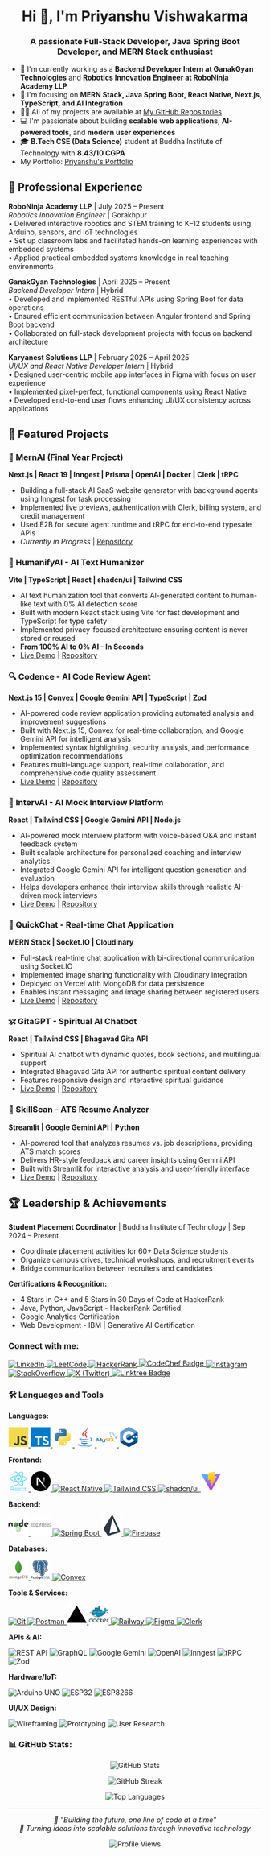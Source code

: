 <h1 align="center">Hi 👋, I'm Priyanshu Vishwakarma</h1>
<h3 align="center">A passionate Full-Stack Developer, Java Spring Boot Developer, and MERN Stack enthusiast</h3>

- 🔭 I'm currently working as a **Backend Developer Intern at GanakGyan Technologies** and **Robotics Innovation Engineer at RoboNinja Academy LLP**
- 🌱 I'm focusing on **MERN Stack, Java Spring Boot, React Native, Next.js, TypeScript, and AI Integration**
- 👨‍💻 All of my projects are available at [My GitHub Repositories](https://github.com/priyyannshhu?tab=repositories)
- 💻 I'm passionate about building **scalable web applications**, **AI-powered tools**, and **modern user experiences**
- 🎓 **B.Tech CSE (Data Science)** student at Buddha Institute of Technology with **8.43/10 CGPA**
- My Portfolio: [Priyanshu's Portfolio](https://priyanshu-v.vercel.app/)

## 💼 Professional Experience

**RoboNinja Academy LLP** | July 2025 – Present  
*Robotics Innovation Engineer* | Gorakhpur  
• Delivered interactive robotics and STEM training to K–12 students using Arduino, sensors, and IoT technologies  
• Set up classroom labs and facilitated hands-on learning experiences with embedded systems  
• Applied practical embedded systems knowledge in real teaching environments

**GanakGyan Technologies** | April 2025 – Present  
*Backend Developer Intern* | Hybrid  
• Developed and implemented RESTful APIs using Spring Boot for data operations  
• Ensured efficient communication between Angular frontend and Spring Boot backend  
• Collaborated on full-stack development projects with focus on backend architecture

**Karyanest Solutions LLP** | February 2025 – April 2025  
*UI/UX and React Native Developer Intern* | Hybrid  
• Designed user-centric mobile app interfaces in Figma with focus on user experience  
• Implemented pixel-perfect, functional components using React Native  
• Developed end-to-end user flows enhancing UI/UX consistency across applications

## 🚀 Featured Projects

### 🤖 MernAI (Final Year Project)
**Next.js | React 19 | Inngest | Prisma | OpenAI | Docker | Clerk | tRPC**
- Building a full-stack AI SaaS website generator with background agents using Inngest for task processing
- Implemented live previews, authentication with Clerk, billing system, and credit management
- Used E2B for secure agent runtime and tRPC for end-to-end typesafe APIs
- *Currently in Progress* | [Repository](https://github.com/priyyannshhu/MERN-AI-AI-SaaS-website-builder)

### 🤖 HumanifyAI - AI Text Humanizer
**Vite | TypeScript | React | shadcn/ui | Tailwind CSS**
- AI text humanization tool that converts AI-generated content to human-like text with 0% AI detection score
- Built with modern React stack using Vite for fast development and TypeScript for type safety
- Implemented privacy-focused architecture ensuring content is never stored or reused
- **From 100% AI to 0% AI - In Seconds**
- [Live Demo](https://humanifyaii.vercel.app/) | [Repository](https://github.com/priyyannshhu/HumanifyAI)

### 🔍 Codence - AI Code Review Agent
**Next.js 15 | Convex | Google Gemini API | TypeScript | Zod**
- AI-powered code review application providing automated analysis and improvement suggestions
- Built with Next.js 15, Convex for real-time collaboration, and Google Gemini API for intelligent analysis
- Implemented syntax highlighting, security analysis, and performance optimization recommendations
- Features multi-language support, real-time collaboration, and comprehensive code quality assessment
- [Live Demo](https://codence-ai.vercel.app/) | [Repository](https://github.com/priyyannshhu/Codence-Code-Review-AI-Agent)

### 🎯 IntervAI - AI Mock Interview Platform
**React | Tailwind CSS | Google Gemini API | Node.js**
- AI-powered mock interview platform with voice-based Q&A and instant feedback system
- Built scalable architecture for personalized coaching and interview analytics
- Integrated Google Gemini API for intelligent question generation and evaluation
- Helps developers enhance their interview skills through realistic AI-driven mock interviews
- [Live Demo](https://intervai-beige.vercel.app/) | [Repository](https://github.com/priyyannshhu/Interv-AI)

### 💬 QuickChat - Real-time Chat Application
**MERN Stack | Socket.IO | Cloudinary**
- Full-stack real-time chat application with bi-directional communication using Socket.IO
- Implemented image sharing functionality with Cloudinary integration
- Deployed on Vercel with MongoDB for data persistence
- Enables instant messaging and image sharing between registered users
- [Live Demo](https://chatquickk.vercel.app/) | [Repository](https://github.com/priyyannshhu/chat-app)

### 🕉️ GitaGPT - Spiritual AI Chatbot
**React | Tailwind CSS | Bhagavad Gita API**
- Spiritual AI chatbot with dynamic quotes, book sections, and multilingual support
- Integrated Bhagavad Gita API for authentic spiritual content delivery
- Features responsive design and interactive spiritual guidance
- [Live Demo](https://bluegen.vercel.app/) | [Repository](https://github.com/priyyannshhu/BlueGen)

### 📄 SkillScan - ATS Resume Analyzer
**Streamlit | Google Gemini API | Python**
- AI-powered tool that analyzes resumes vs. job descriptions, providing ATS match scores
- Delivers HR-style feedback and career insights using Gemini API
- Built with Streamlit for interactive analysis and user-friendly interface
- [Live Demo](https://skillscan-ats-resume-analyzer.streamlit.app/) | [Repository](https://github.com/priyyannshhu/SkillScan-ATS-Resume-Analyzer)

## 🏆 Leadership & Achievements

**Student Placement Coordinator** | Buddha Institute of Technology | Sep 2024 – Present
- Coordinate placement activities for 60+ Data Science students
- Organize campus drives, technical workshops, and recruitment events
- Bridge communication between recruiters and candidates

**Certifications & Recognition:**
- 4 Stars in C++ and 5 Stars in 30 Days of Code at HackerRank
- Java, Python, JavaScript - HackerRank Certified
- Google Analytics Certification
- Web Development - IBM | Generative AI Certification

<h3 align="left">Connect with me:</h3>
<p align="left">
  <a href="https://www.linkedin.com/in/priyanshu-vishwakarmaa/" target="blank">
    <img align="center" src="https://raw.githubusercontent.com/rahuldkjain/github-profile-readme-generator/master/src/images/icons/Social/linked-in-alt.svg" alt="LinkedIn" height="30" width="40" />
  </a>
  <a href="https://leetcode.com/u/priyyannshuu/" target="blank">
    <img align="center" src="https://raw.githubusercontent.com/rahuldkjain/github-profile-readme-generator/master/src/images/icons/Social/leet-code.svg" alt="LeetCode" height="30" width="40" />
  </a>
  <a href="https://www.hackerrank.com/profile/raajvishwakarma1" target="blank">
    <img align="center" src="https://raw.githubusercontent.com/rahuldkjain/github-profile-readme-generator/master/src/images/icons/Social/hackerrank.svg" alt="HackerRank" height="30" width="40" />
  </a>
  <a href="https://www.codechef.com/users/priyannshuu" target="blank">
  <img src="https://img.shields.io/badge/CodeChef-%23385a7c.svg?&style=for-the-badge&logo=CodeChef&logoColor=white" alt="CodeChef Badge">
  </a>
  <a href="https://www.instagram.com/priyyannshhu/" target="blank">
    <img align="center" src="https://raw.githubusercontent.com/rahuldkjain/github-profile-readme-generator/master/src/images/icons/Social/instagram.svg" alt="Instagram" height="30" width="40" />
  </a>
  <a href="https://stackoverflow.com/users/27509535/priyanshu-vishwakarma" target="blank">
    <img align="center" src="https://raw.githubusercontent.com/rahuldkjain/github-profile-readme-generator/master/src/images/icons/Social/stack-overflow.svg" alt="StackOverflow" height="30" width="40" />
  </a>
  <a href="https://x.com/i/flow/login?redirect_after_login=%2Fpriyanshu_37" target="blank">
    <img align="center" src="https://raw.githubusercontent.com/rahuldkjain/github-profile-readme-generator/master/src/images/icons/Social/twitter.svg" alt="X (Twitter)" height="30" width="40" />
  </a>
  <a href="https://linktr.ee/priyyannshhuu" target="blank">
  <img src="https://img.shields.io/badge/Linktree-%23ffcc00.svg?&style=for-the-badge&logo=Linktree&logoColor=white" alt="Linktree Badge">
  </a>
</p>

<h3 align="left">🛠️ Languages and Tools</h3>

**Languages:**
<p align="left">
  <a href="https://developer.mozilla.org/en-US/docs/Web/JavaScript" target="_blank" rel="noreferrer"> 
    <img src="https://raw.githubusercontent.com/devicons/devicon/master/icons/javascript/javascript-original.svg" alt="JavaScript" width="40" height="40"/> 
  </a>
  <a href="https://www.typescriptlang.org/" target="_blank" rel="noreferrer"> 
    <img src="https://raw.githubusercontent.com/devicons/devicon/master/icons/typescript/typescript-original.svg" alt="TypeScript" width="40" height="40"/> 
  </a>
  <a href="https://www.python.org" target="_blank" rel="noreferrer"> 
    <img src="https://raw.githubusercontent.com/devicons/devicon/master/icons/python/python-original.svg" alt="Python" width="40" height="40"/> 
  </a>
  <a href="https://www.oracle.com/java/" target="_blank" rel="noreferrer"> 
    <img src="https://raw.githubusercontent.com/devicons/devicon/master/icons/java/java-original.svg" alt="Java" width="40" height="40"/> 
  </a>
  <a href="https://www.mysql.com/" target="_blank" rel="noreferrer"> 
    <img src="https://raw.githubusercontent.com/devicons/devicon/master/icons/mysql/mysql-original-wordmark.svg" alt="SQL" width="40" height="40"/> 
  </a>
  <a href="https://isocpp.org/" target="_blank" rel="noreferrer"> 
    <img src="https://raw.githubusercontent.com/devicons/devicon/master/icons/cplusplus/cplusplus-original.svg" alt="C++" width="40" height="40"/> 
  </a>
</p>

**Frontend:**
<p align="left">
  <a href="https://reactjs.org/" target="_blank" rel="noreferrer"> 
    <img src="https://raw.githubusercontent.com/devicons/devicon/master/icons/react/react-original-wordmark.svg" alt="React" width="40" height="40"/> 
  </a>
  <a href="https://nextjs.org/" target="_blank" rel="noreferrer"> 
    <img src="https://raw.githubusercontent.com/devicons/devicon/master/icons/nextjs/nextjs-original.svg" alt="Next.js" width="40" height="40"/> 
  </a>
  <a href="https://reactnative.dev/" target="_blank" rel="noreferrer"> 
    <img src="https://reactnative.dev/img/header_logo.svg" alt="React Native" width="40" height="40"/> 
  </a>
  <a href="https://tailwindcss.com/" target="_blank" rel="noreferrer"> 
    <img src="https://www.vectorlogo.zone/logos/tailwindcss/tailwindcss-icon.svg" alt="Tailwind CSS" width="40" height="40"/> 
  </a>
  <a href="https://ui.shadcn.com/" target="_blank" rel="noreferrer"> 
    <img src="https://ui.shadcn.com/favicon.ico" alt="shadcn/ui" width="40" height="40"/> 
  </a>
  <a href="https://vitejs.dev/" target="_blank" rel="noreferrer"> 
    <img src="https://raw.githubusercontent.com/devicons/devicon/master/icons/vitejs/vitejs-original.svg" alt="Vite" width="40" height="40"/> 
  </a>
</p>

**Backend:**
<p align="left">
  <a href="https://nodejs.org/en/" target="_blank" rel="noreferrer"> 
    <img src="https://raw.githubusercontent.com/devicons/devicon/master/icons/nodejs/nodejs-original-wordmark.svg" alt="Node.js" width="40" height="40"/> 
  </a>
  <a href="https://expressjs.com/" target="_blank" rel="noreferrer"> 
    <img src="https://raw.githubusercontent.com/devicons/devicon/master/icons/express/express-original-wordmark.svg" alt="Express.js" width="40" height="40"/> 
  </a>
  <a href="https://spring.io/" target="_blank" rel="noreferrer"> 
    <img src="https://www.vectorlogo.zone/logos/springio/springio-icon.svg" alt="Spring Boot" width="40" height="40"/> 
  </a>
  <a href="https://www.prisma.io/" target="_blank" rel="noreferrer"> 
    <img src="https://raw.githubusercontent.com/devicons/devicon/master/icons/prisma/prisma-original.svg" alt="Prisma" width="40" height="40"/> 
  </a>
  <a href="https://firebase.google.com/" target="_blank" rel="noreferrer"> 
    <img src="https://www.vectorlogo.zone/logos/firebase/firebase-icon.svg" alt="Firebase" width="40" height="40"/> 
  </a>
</p>

**Databases:**
<p align="left">
  <a href="https://www.mongodb.com/" target="_blank" rel="noreferrer"> 
    <img src="https://raw.githubusercontent.com/devicons/devicon/master/icons/mongodb/mongodb-original-wordmark.svg" alt="MongoDB" width="40" height="40"/> 
  </a>
  <a href="https://www.postgresql.org/" target="_blank" rel="noreferrer"> 
    <img src="https://raw.githubusercontent.com/devicons/devicon/master/icons/postgresql/postgresql-original-wordmark.svg" alt="PostgreSQL" width="40" height="40"/> 
  </a>
  <a href="https://convex.dev/" target="_blank" rel="noreferrer"> 
    <img src="https://docs.convex.dev/favicon.png" alt="Convex" width="40" height="40"/> 
  </a>
</p>

**Tools & Services:**
<p align="left">
  <a href="https://git-scm.com/" target="_blank" rel="noreferrer"> 
    <img src="https://www.vectorlogo.zone/logos/git-scm/git-scm-icon.svg" alt="Git" width="40" height="40"/> 
  </a>
  <a href="https://postman.com" target="_blank" rel="noreferrer"> 
    <img src="https://www.vectorlogo.zone/logos/getpostman/getpostman-icon.svg" alt="Postman" width="40" height="40"/> 
  </a>
  <a href="https://vercel.com/" target="_blank" rel="noreferrer"> 
    <img src="https://raw.githubusercontent.com/devicons/devicon/master/icons/vercel/vercel-original.svg" alt="Vercel" width="40" height="40"/> 
  </a>
  <a href="https://www.docker.com/" target="_blank" rel="noreferrer"> 
    <img src="https://raw.githubusercontent.com/devicons/devicon/master/icons/docker/docker-original-wordmark.svg" alt="Docker" width="40" height="40"/> 
  </a>
  <a href="https://railway.app/" target="_blank" rel="noreferrer"> 
    <img src="https://railway.app/brand/logo-light.png" alt="Railway" width="40" height="40"/> 
  </a>
  <a href="https://www.figma.com/" target="_blank" rel="noreferrer"> 
    <img src="https://www.vectorlogo.zone/logos/figma/figma-icon.svg" alt="Figma" width="40" height="40"/> 
  </a>
  <a href="https://clerk.com/" target="_blank" rel="noreferrer"> 
    <img src="https://clerk.com/favicon.ico" alt="Clerk" width="40" height="40"/> 
  </a>
</p>

**APIs & AI:**
<p align="left">
  <img src="https://img.shields.io/badge/REST_API-02569B?style=for-the-badge&logo=api&logoColor=white" alt="REST API">
  <img src="https://img.shields.io/badge/GraphQL-E10098?style=for-the-badge&logo=graphql&logoColor=white" alt="GraphQL">
  <img src="https://img.shields.io/badge/Google_Gemini-8E75B2?style=for-the-badge&logo=google&logoColor=white" alt="Google Gemini">
  <img src="https://img.shields.io/badge/OpenAI-412991?style=for-the-badge&logo=openai&logoColor=white" alt="OpenAI">
  <img src="https://img.shields.io/badge/Inngest-000000?style=for-the-badge&logo=inngest&logoColor=white" alt="Inngest">
  <img src="https://img.shields.io/badge/tRPC-398CCB?style=for-the-badge&logo=trpc&logoColor=white" alt="tRPC">
  <img src="https://img.shields.io/badge/Zod-FF4785?style=for-the-badge&logo=zod&logoColor=white" alt="Zod">
</p>

**Hardware/IoT:**
<p align="left">
  <img src="https://img.shields.io/badge/Arduino_UNO-00979D?style=for-the-badge&logo=Arduino&logoColor=white" alt="Arduino UNO">
  <img src="https://img.shields.io/badge/ESP32-E7352C?style=for-the-badge&logo=espressif&logoColor=white" alt="ESP32">
  <img src="https://img.shields.io/badge/ESP8266-E7352C?style=for-the-badge&logo=espressif&logoColor=white" alt="ESP8266">
</p>

**UI/UX Design:**
<p align="left">
  <img src="https://img.shields.io/badge/Wireframing-FF6B6B?style=for-the-badge&logo=figma&logoColor=white" alt="Wireframing">
  <img src="https://img.shields.io/badge/Prototyping-4ECDC4?style=for-the-badge&logo=figma&logoColor=white" alt="Prototyping">
  <img src="https://img.shields.io/badge/User_Research-45B7D1?style=for-the-badge&logo=uservoice&logoColor=white" alt="User Research">
</p>

<h3 align="left">📊 GitHub Stats:</h3>

<p align="center">
  <img src="https://github-readme-stats.vercel.app/api?username=priyyannshhu&show_icons=true&theme=radical&hide_border=true&count_private=true" alt="GitHub Stats" />
</p>

<p align="center">
  <img src="https://github-readme-streak-stats.herokuapp.com/?user=priyyannshhu&theme=radical&hide_border=true" alt="GitHub Streak" />
</p>

<p align="center">
  <img src="https://github-readme-stats.vercel.app/api/top-langs/?username=priyyannshhu&layout=compact&theme=radical&hide_border=true&langs_count=8" alt="Top Languages" />
</p>

---

<p align="center">
  <i>💜 "Building the future, one line of code at a time"</i><br>
  <i>🚀 Turning ideas into scalable solutions through innovative technology</i>
</p>

<p align="center">
  <img src="https://komarev.com/ghpvc/?username=priyyannshhu&color=blue&style=flat-square&label=Profile+Views" alt="Profile Views" />
</p>

